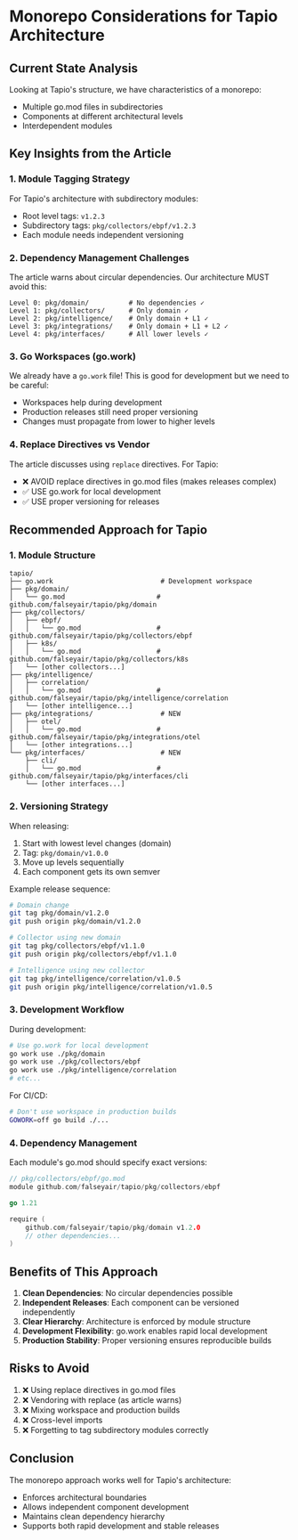 # Monorepo Considerations for Tapio Architecture

## Current State Analysis

Looking at Tapio's structure, we have characteristics of a monorepo:
- Multiple go.mod files in subdirectories
- Components at different architectural levels
- Interdependent modules

## Key Insights from the Article

### 1. Module Tagging Strategy
For Tapio's architecture with subdirectory modules:
- Root level tags: `v1.2.3`
- Subdirectory tags: `pkg/collectors/ebpf/v1.2.3`
- Each module needs independent versioning

### 2. Dependency Management Challenges

The article warns about circular dependencies. Our architecture MUST avoid this:

```
Level 0: pkg/domain/          # No dependencies ✓
Level 1: pkg/collectors/      # Only domain ✓
Level 2: pkg/intelligence/    # Only domain + L1 ✓
Level 3: pkg/integrations/    # Only domain + L1 + L2 ✓
Level 4: pkg/interfaces/      # All lower levels ✓
```

### 3. Go Workspaces (go.work)

We already have a `go.work` file! This is good for development but we need to be careful:
- Workspaces help during development
- Production releases still need proper versioning
- Changes must propagate from lower to higher levels

### 4. Replace Directives vs Vendor

The article discusses using `replace` directives. For Tapio:
- ❌ AVOID replace directives in go.mod files (makes releases complex)
- ✅ USE go.work for local development
- ✅ USE proper versioning for releases

## Recommended Approach for Tapio

### 1. Module Structure
```
tapio/
├── go.work                           # Development workspace
├── pkg/domain/
│   └── go.mod                       # github.com/falseyair/tapio/pkg/domain
├── pkg/collectors/
│   ├── ebpf/
│   │   └── go.mod                   # github.com/falseyair/tapio/pkg/collectors/ebpf
│   ├── k8s/
│   │   └── go.mod                   # github.com/falseyair/tapio/pkg/collectors/k8s
│   └── [other collectors...]
├── pkg/intelligence/
│   ├── correlation/
│   │   └── go.mod                   # github.com/falseyair/tapio/pkg/intelligence/correlation
│   └── [other intelligence...]
├── pkg/integrations/                 # NEW
│   ├── otel/
│   │   └── go.mod                   # github.com/falseyair/tapio/pkg/integrations/otel
│   └── [other integrations...]
└── pkg/interfaces/                   # NEW
    ├── cli/
    │   └── go.mod                   # github.com/falseyair/tapio/pkg/interfaces/cli
    └── [other interfaces...]
```

### 2. Versioning Strategy

When releasing:
1. Start with lowest level changes (domain)
2. Tag: `pkg/domain/v1.0.0`
3. Move up levels sequentially
4. Each component gets its own semver

Example release sequence:
```bash
# Domain change
git tag pkg/domain/v1.2.0
git push origin pkg/domain/v1.2.0

# Collector using new domain
git tag pkg/collectors/ebpf/v1.1.0
git push origin pkg/collectors/ebpf/v1.1.0

# Intelligence using new collector
git tag pkg/intelligence/correlation/v1.0.5
git push origin pkg/intelligence/correlation/v1.0.5
```

### 3. Development Workflow

During development:
```bash
# Use go.work for local development
go work use ./pkg/domain
go work use ./pkg/collectors/ebpf
go work use ./pkg/intelligence/correlation
# etc...
```

For CI/CD:
```bash
# Don't use workspace in production builds
GOWORK=off go build ./...
```

### 4. Dependency Management

Each module's go.mod should specify exact versions:
```go
// pkg/collectors/ebpf/go.mod
module github.com/falseyair/tapio/pkg/collectors/ebpf

go 1.21

require (
    github.com/falseyair/tapio/pkg/domain v1.2.0
    // other dependencies...
)
```

## Benefits of This Approach

1. **Clean Dependencies**: No circular dependencies possible
2. **Independent Releases**: Each component can be versioned independently
3. **Clear Hierarchy**: Architecture is enforced by module structure
4. **Development Flexibility**: go.work enables rapid local development
5. **Production Stability**: Proper versioning ensures reproducible builds

## Risks to Avoid

1. ❌ Using replace directives in go.mod files
2. ❌ Vendoring with replace (as article warns)
3. ❌ Mixing workspace and production builds
4. ❌ Cross-level imports
5. ❌ Forgetting to tag subdirectory modules correctly

## Conclusion

The monorepo approach works well for Tapio's architecture:
- Enforces architectural boundaries
- Allows independent component development
- Maintains clean dependency hierarchy
- Supports both rapid development and stable releases